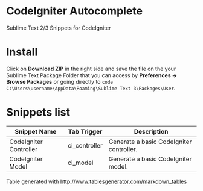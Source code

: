 # CodeIgniter Autocomplete
Sublime Text 2/3 Snippets for CodeIgniter

# Install
Click on **Download ZIP** in the right side and save the file on the your Sublime Text Package Folder that you can access by **Preferences -> Browse Packages** or going directly to ``code
C:\Users\username\AppData\Roaming\Sublime Text 3\Packages\User``.

# Snippets list
| Snippet Name           | Tab Trigger   | Description                              |
|------------------------|---------------|------------------------------------------|
| CodeIgniter Controller | ci_controller | Generate a basic CodeIgniter controller. |
| CodeIgniter Model      | ci_model      | Generate a basic CodeIgniter model.      |

Table generated with http://www.tablesgenerator.com/markdown_tables